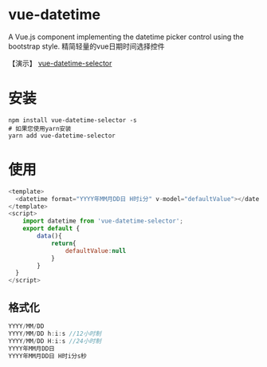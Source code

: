 # vue-datetime
A Vue.js component implementing the datetime picker control using the bootstrap style.
精简轻量的vue日期时间选择控件

【演示】 [vue-datetime-selector](https://hinet.github.io/vue-datetime-selector/demo/index.html)

# 安装

```shell
npm install vue-datetime-selector -s
# 如果您使用yarn安装
yarn add vue-datetime-selector
```

# 使用

```vue.js
<template>
  <datetime format="YYYY年MM月DD日 H时i分" v-model="defaultValue"></datetime>
</template>
<script>
    import datetime from 'vue-datetime-selector';
    export default {
        data(){
            return{
                defaultValue:null
            }
        }
  }
</script>
```

## 格式化

```javascript
YYYY/MM/DD
YYYY/MM/DD h:i:s //12小时制
YYYY/MM/DD H:i:s //24小时制
YYYY年MM月DD日
YYYY年MM月DD日 H时i分s秒
```
